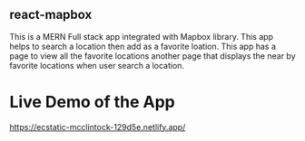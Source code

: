 ## react-mapbox
This is a MERN Full stack app integrated with Mapbox library.   This app helps to search a location then add as a favorite loation.  This app has a page to view all the favorite locations another page that displays the near by favorite locations when user search a location.


# Live Demo of the App
https://ecstatic-mcclintock-129d5e.netlify.app/

